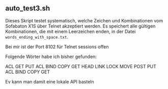 ## auto_test3.sh

Dieses Skript testet systematisch, welche Zeichen und Kombinationen vom Sofabaton X1S über Telnet akzeptiert werden. Es speichert alle gültigen Kombinationen, die mit einem Leerzeichen enden, in der Datei `words_ending_with_space.txt`.

Bei mir ist der Port 8102 für Telnet sessions offen

Folgende Wörter habe ich bisher gefunden:

ACL
GET
PUT
ACL
BIND
COPY
GET
HEAD
LINK
LOCK
MOVE
POST
PUT
ACL
BIND
COPY
GET

Ev kann man damit eine lokale API basteln
